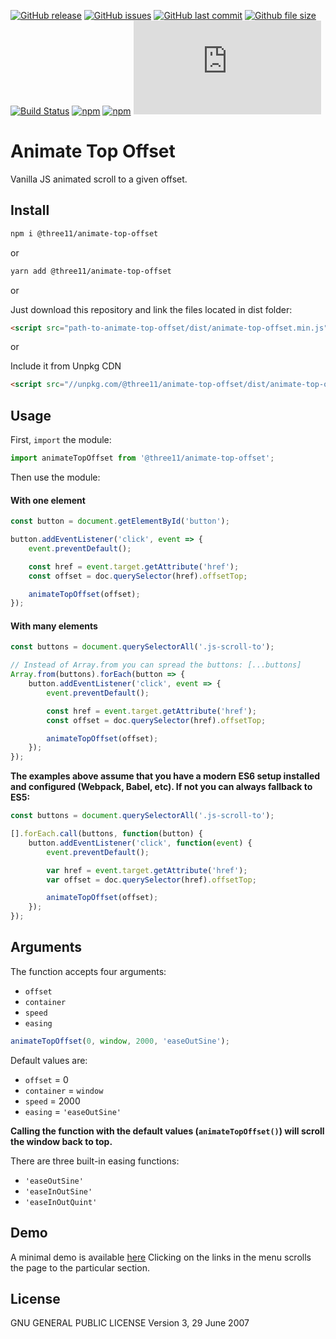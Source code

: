 [![GitHub release](https://img.shields.io/github/release/three11/animate-top-offset.svg)](https://github.com/three11/animate-top-offset/releases/latest)
[![GitHub issues](https://img.shields.io/github/issues/three11/animate-top-offset.svg)](https://github.com/three11/animate-top-offset/issues)
[![GitHub last commit](https://img.shields.io/github/last-commit/three11/animate-top-offset.svg)](https://github.com/three11/animate-top-offset/commits/master)
[![Github file size](https://img.shields.io/github/size/three11/animate-top-offset/dist/animate-top-offset.min.js.svg)](https://github.com/three11/animate-top-offset/)
[![Build Status](https://travis-ci.org/three11/animate-top-offset.svg?branch=master)](https://travis-ci.org/three11/animate-top-offset)
[![npm](https://img.shields.io/npm/dt/@three11/animate-top-offset.svg)](https://www.npmjs.com/package/@three11/animate-top-offset)
[![npm](https://img.shields.io/npm/v/@three11/animate-top-offset.svg)](https://www.npmjs.com/package/@three11/animate-top-offset)
[![Analytics](https://ga-beacon.appspot.com/UA-83446952-1/github.com/three11/animate-top-offset/README.md)](https://github.com/three11/animate-top-offset/)

# Animate Top Offset

Vanilla JS animated scroll to a given offset.

## Install

```sh
npm i @three11/animate-top-offset
```

or

```sh
yarn add @three11/animate-top-offset
```

or

Just download this repository and link the files located in dist folder:

```html
<script src="path-to-animate-top-offset/dist/animate-top-offset.min.js"></script>
```

or

Include it from Unpkg CDN

```html
<script src="//unpkg.com/@three11/animate-top-offset/dist/animate-top-offset.min.js"></script>
```

## Usage

First, `import` the module:

```javascript
import animateTopOffset from '@three11/animate-top-offset';
```

Then use the module:

#### With one element

```javascript
const button = document.getElementById('button');

button.addEventListener('click', event => {
	event.preventDefault();

	const href = event.target.getAttribute('href');
	const offset = doc.querySelector(href).offsetTop;

	animateTopOffset(offset);
});
```

#### With many elements

```javascript
const buttons = document.querySelectorAll('.js-scroll-to');

// Instead of Array.from you can spread the buttons: [...buttons]
Array.from(buttons).forEach(button => {
	button.addEventListener('click', event => {
		event.preventDefault();

		const href = event.target.getAttribute('href');
		const offset = doc.querySelector(href).offsetTop;

		animateTopOffset(offset);
	});
});
```

**The examples above assume that you have a modern ES6 setup installed and configured (Webpack, Babel, etc). If not you can always fallback to ES5:**

```javascript
const buttons = document.querySelectorAll('.js-scroll-to');

[].forEach.call(buttons, function(button) {
	button.addEventListener('click', function(event) {
		event.preventDefault();

		var href = event.target.getAttribute('href');
		var offset = doc.querySelector(href).offsetTop;

		animateTopOffset(offset);
	});
});
```

## Arguments

The function accepts four arguments:

-   `offset`
-   `container`
-   `speed`
-   `easing`

```javascript
animateTopOffset(0, window, 2000, 'easeOutSine');
```

Default values are:

-   `offset` = 0
-   `container` = `window`
-   `speed` = 2000
-   `easing` = `'easeOutSine'`

**Calling the function with the default values (`animateTopOffset()`) will scroll the window back to top.**

There are three built-in easing functions:

-   `'easeOutSine'`
-   `'easeInOutSine'`
-   `'easeInOutQuint'`

## Demo

A minimal demo is available [here](https://github.com/three11/scrollspy/blob/master/demo/index.html)
Clicking on the links in the menu scrolls the page to the particular section.

## License

GNU GENERAL PUBLIC LICENSE
Version 3, 29 June 2007
